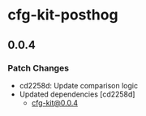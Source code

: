 # cfg-kit-posthog

## 0.0.4

### Patch Changes

- cd2258d: Update comparison logic
- Updated dependencies [cd2258d]
  - cfg-kit@0.0.4
